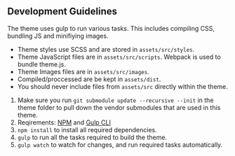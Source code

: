 ## Development Guidelines

The theme uses gulp to run various tasks. This includes compiling CSS, bundling JS and minifiying images.

* Theme styles use SCSS and are stored in `assets/src/styles`.
* Theme JavaScript files are in `assets/src/scripts`. Webpack is used to bundle theme.js.
* Theme Images files are in `assets/src/images`.
* Compiled/proccessed are be kept in `assets/dist`.
* You should never include files from `assets/src` directly within the theme.


1. Make sure you run `git submodule update --recursive --init` in the theme folder to pull down the vendor submodules that are used in this theme.
1. Reqirements: [NPM](http://blog.npmjs.org/post/85484771375/how-to-install-npm) and [Gulp CLI](http://gulpjs.com/)
1. `npm install` to install all required dependencies.
1. `gulp` to run all the tasks required to build the theme.
1. `gulp watch` to watch for changes, and run required tasks automatically.
